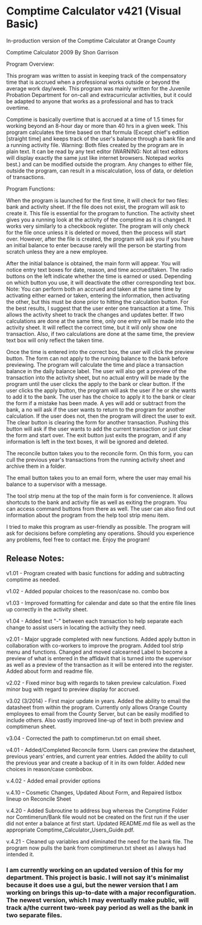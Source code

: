 # Comptime Calculator v421 (Visual Basic)
In-production version of the Comptime Calculator at Orange County

Comptime Calculator 2009
By Shon Garrison

Program Overview:

This program was written to assist in keeping track of the compensatory time that is accrued when a professional works outside or beyond the average work day/week. This program was mainly written for the Juvenile Probation Department for on-call and extracurricular activities, but it could be adapted to anyone that works as a professional and has to track overtime.

Comptime is basically overtime that is accrued at a time of 1.5 times for working beyond an 8-hour day or more than 40 hrs in a given week. This program calculates the time based on that formula (Except chief's edition [straight time] and keeps track of the user's balance through a bank file and a running activity file.  Warning:  Both files created by the program are in plain text.  It can be read by any text editor (WARNING: Not all text editors will display exactly the same just like internet browsers. Notepad works best.) and can be modified outside the program.  Any changes to either file, outside the program, can result in a miscalculation, loss of data, or deletion of transactions.

Program Functions:

When the program is launched for the first time, it will check for two files: bank and activity sheet.  If the file does not exist, the program will ask to create it. This file is essential for the program to function.  The activity sheet gives you a running look at the activity of the comptime as it is changed.  It works very similarly to a checkbook register.  The program will only check for the file once unless it is deleted or moved, then the process will start over.  However, after the file is created, the program will ask you if you have an initial balance to enter because rarely will the person be starting from scratch unless they are a new employee.  

After the initial balance is obtained, the main form will appear.  You will notice entry text boxes for date, reason, and time accrued/taken.  The radio buttons on the left indicate whether the time is earned or used.  Depending on which button you use, it will deactivate the other corresponding text box.  Note:  You can perform both an accrued and taken at the same time by activating either earned or taken, entering the information, then activating the other, but this must be done prior to hitting the calculation button.  For the best results, I suggest that the user enter one transaction at a time.  This allows the activity sheet to track the changes and updates better.  If two calculations are done at the same time, only one entry will be made into the activity sheet.  It will reflect the correct time, but it will only show one transaction.  Also, if two calculations are done at the same time, the preview text box will only reflect the taken time.

Once the time is entered into the correct box, the user will click the preview button.  The form can not apply to the running balance to the bank before previewing.  The program will calculate the time and place a transaction balance in the daily balance label. The user will also get a preview of the transaction into the activity sheet, but no actual entry will be made by the program until the user clicks the apply to the bank or clear button.  If the user clicks the apply button, the program will ask the user if he or she wants to add it to the bank. The user has the choice to apply it to the bank or clear the form if a mistake has been made.  A yes will add or subtract from the bank, a no will ask if the user wants to return to the program for another calculation.  If the user does not, then the program will direct the user to exit.  The clear button is clearing the form for another transaction.  Pushing this button will ask if the user wants to add the current transaction or just clear the form and start over.  The exit button just exits the program, and if any information is left in the text boxes, it will be ignored and deleted.

The reconcile button takes you to the reconcile form.  On this form, you can cull the previous year's transactions from the running activity sheet and archive them in a folder.

The email button takes you to an email form, where the user may email his balance to a supervisor with a message.

The tool strip menu at the top of the main form is for convenience.  It allows shortcuts to the bank and activity file as well as exiting the program.  You can access command buttons from there as well.  The user can also find out information about the program from the help tool strip menu item.

I tried to make this program as user-friendly as possible.  The program will ask for decisions before completing any operations.  Should you experience any problems, feel free to contact me.   Enjoy the program!



## Release Notes:

v1.01 - Program created with basic functions for adding and subtracting comptime as needed.

v1.02 - Added popular choices to the reason/case no. combo box

v1.03 - Improved formatting for calendar and date so that the entire file lines up correctly in the activity sheet.

v1.04 - Added text "-" between each transaction to help separate each change to assist users in locating the activity they need.

v2.01 - Major upgrade completed with new functions.  Added apply button in collaboration with co-workers to improve the program.  Added tool strip menu and functions.  Changed and moved calcearned Label to become a preview of what is entered in the affidavit that is turned into the supervisor as well as a preview of the transaction as it will be entered into the register.  Added about form and readme file.

v2.02 - Fixed minor bug with regards to taken preview calculation.  Fixed minor bug with regard to preview display for accrued.

v3.02 (3/2014) - First major update in years.  Added the ability to email the datasheet from within the program.  Currently only allows Orange County employees to email from the County Server, but can be easily modified to include others.  Also vastly improved line-up of text in both preview and comptimerun sheet.

v3.04 - Corrected the path to comptimerun.txt on email sheet.

v4.01 - Added/Completed Reconcile form.  Users can preview the datasheet, previous years' entries, and current year entries. Added the ability to cull the previous year and create a backup of it in its own folder.  Added new choices in reason/case combobox.

v.4.02 - Added email provider options

v.4.10 – Cosmetic Changes, Updated About Form, and Repaired listbox lineup on Reconcile Sheet

v.4.20 - Added Subroutine to address bug whereas the Comptime Folder nor Comtimerun/Bank file
would not be created on the first run if the user did not enter a balance at first start. Updated
README.md file as well as the appropriate Comptime_Calculator_Users_Guide.pdf.

v.4.21 - Cleaned up variables and eliminated the need for the bank file.  The program now pulls the bank
from comptimerun.txt sheet as I always had intended it.

### I am currently working on an updated version of this for my department.  This project is basic. I will not say it's minimalist because it does use a gui, but the newer version that I am working on brings this up-to-date with a major reconfiguration.  The newest version, which I may eventually make public, will track a/the current two-week pay period as well as the bank in two separate files.  
